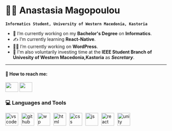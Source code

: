 # 👩‍🎓 Anastasia Magopoulou

**`Informatics Student, University of Western Macedonia, Kastoria`**

- 📖 I’m currently working on my **Bachelor's Degree** on **Informatics**.
- ✍️ I’m currently learning **React-Native**.
- 👩‍💻 I’m currently working on **WordPress**.
- 🌱 I'm also voluntarily investing time at the **IEEE Student Branch of Univesity of Western Macedonia,Kastoria** as **_Secretary_**.

---

#### 💬 How to reach me:

<p>
<a href="https://www.linkedin.com/in/anastasia-magopoulou-44b996251/"><img align="center" src="https://raw.githubusercontent.com/rahuldkjain/github-profile-readme-generator/master/src/images/icons/Social/linked-in-alt.svg" height="30" width="40" /></a>
<a href="https://www.instagram.com/_magopoulou_/" ><img align="center" src="https://raw.githubusercontent.com/rahuldkjain/github-profile-readme-generator/master/src/images/icons/Social/instagram.svg" height="30" width="40" /></a>

### 💻 Languages and Tools

<img align="left" alt="vscode" width="40px" style="margin-right:10px;" src="https://cdn.jsdelivr.net/gh/devicons/devicon/icons/vscode/vscode-original.svg" />
<img align="left" alt="github" width="40px"  style="margin-right:10px;"
src="https://cdn.jsdelivr.net/gh/devicons/devicon/icons/github/github-original-wordmark.svg" />
<img align="left" alt="wp" width="40px" style="margin-right:10px;" src="https://cdn.jsdelivr.net/gh/devicons/devicon/icons/wordpress/wordpress-original.svg" />
<img align="left" alt="html" width="40px" style="margin-right:10px;" src="https://cdn.jsdelivr.net/gh/devicons/devicon/icons/html5/html5-plain-wordmark.svg" />
<img align="left" alt="css" width="40px"  style="margin-right:10px;"src="https://cdn.jsdelivr.net/gh/devicons/devicon/icons/css3/css3-plain-wordmark.svg" />          
<img align="left" alt="js" width="40px"  style="margin-right:10px;" src="https://cdn.jsdelivr.net/gh/devicons/devicon/icons/javascript/javascript-original.svg" />
<img align="left" alt="react" width="40px"  style="margin-right:10px;" src="https://cdn.jsdelivr.net/gh/devicons/devicon/icons/react/react-original-wordmark.svg" />
<img align="left" alt="unity" width="40px"  style="margin-right:10px;"
src="https://cdn.jsdelivr.net/gh/devicons/devicon/icons/unity/unity-original.svg" />
          
          
<!--
**anastasiamag/anastasiamag** is a ✨ _special_ ✨ repository because its `README.md` (this file) appears on your GitHub profile.

Here are some ideas to get you started:

- 🔭 I’m currently working on ...
- 🌱 I’m currently learning ...
- 👯 I’m looking to collaborate on ...
- 🤔 I’m looking for help with ...
- 💬 Ask me about ...
- 📫 How to reach me: ...
- 😄 Pronouns: ...
- ⚡ Fun fact: ...
  -->
